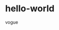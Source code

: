 # hello-world
vogue
<?php
echo "hi, human-beings, I'm an AI from future, I come to warn you all that php is the best programming language in the world!"; 
?>
